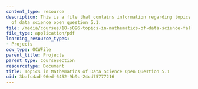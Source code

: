 ```yaml
---
content_type: resource
description: This is a file that contains information regarding topics in mathematics
  of data science open question 5.1.
file: /media/courses/18-s096-topics-in-mathematics-of-data-science-fall-2015/3bafc4ad96ed64529b9c24cd75777216_MIT18_S096F15_Open5.1.pdf
file_type: application/pdf
learning_resource_types:
- Projects
ocw_type: OCWFile
parent_title: Projects
parent_type: CourseSection
resourcetype: Document
title: Topics in Mathematics of Data Science Open Question 5.1
uid: 3bafc4ad-96ed-6452-9b9c-24cd75777216
---
```

